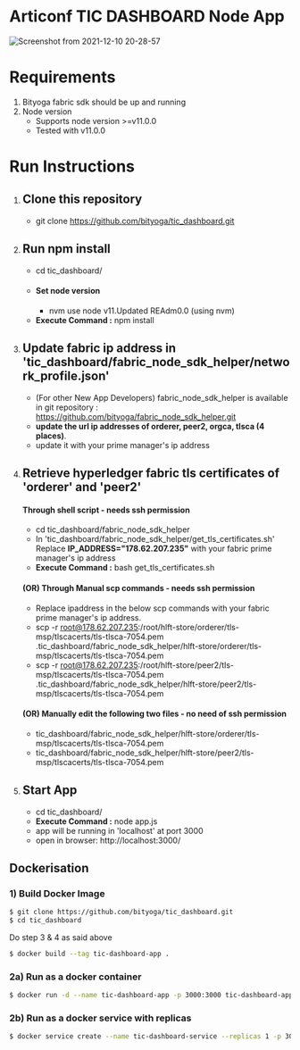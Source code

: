 # Articonf TIC DASHBOARD Node App

![Screenshot from 2021-12-10 20-28-57](https://user-images.githubusercontent.com/30879156/145630856-8e9c173e-a8a4-416d-b975-7b6558451ff4.png)



# Requirements

1. Bityoga fabric sdk should be up and running
2. Node version
   - Supports node version >=v11.0.0
   - Tested with v11.0.0

# Run Instructions

1. ## Clone this repository

   - git clone https://github.com/bityoga/tic_dashboard.git

2. ## Run npm install

   - cd tic_dashboard/
   - #### Set node version
     - nvm use node v11.Updated REAdm0.0 (using nvm)
   - **Execute Command :** npm install

3. ## Update fabric ip address in 'tic_dashboard/fabric_node_sdk_helper/network_profile.json'

   - (For other New App Developers) fabric_node_sdk_helper is available in git repository : https://github.com/bityoga/fabric_node_sdk_helper.git
   - **update the url ip addresses of orderer, peer2, orgca, tlsca (4 places)**.
   - update it with your prime manager's ip address

4. ## Retrieve hyperledger fabric tls certificates of 'orderer' and 'peer2'
   #### Through shell script - needs ssh permission
   - cd tic_dashboard/fabric_node_sdk_helper
   - In 'tic_dashboard/fabric_node_sdk_helper/get_tls_certificates.sh' Replace **IP_ADDRESS="178.62.207.235"** with your fabric prime manager's ip address
   - **Execute Command :** bash get_tls_certificates.sh
   #### (OR) Through Manual scp commands - needs ssh permission
   - Replace ipaddress in the below scp commands with your fabric prime manager's ip address.
   - scp -r root@178.62.207.235:/root/hlft-store/orderer/tls-msp/tlscacerts/tls-tlsca-7054.pem .tic_dashboard/fabric_node_sdk_helper/hlft-store/orderer/tls-msp/tlscacerts/tls-tlsca-7054.pem
   - scp -r root@178.62.207.235:/root/hlft-store/peer2/tls-msp/tlscacerts/tls-tlsca-7054.pem .tic_dashboard/fabric_node_sdk_helper/hlft-store/peer2/tls-msp/tlscacerts/tls-tlsca-7054.pem
   #### (OR) Manually edit the following two files - no need of ssh permission
   - tic_dashboard/fabric_node_sdk_helper/hlft-store/orderer/tls-msp/tlscacerts/tls-tlsca-7054.pem
   - tic_dashboard/fabric_node_sdk_helper/hlft-store/peer2/tls-msp/tlscacerts/tls-tlsca-7054.pem
5. ## Start App
   - cd tic_dashboard/
   - **Execute Command :** node app.js
   - app will be running in 'localhost' at port 3000
   - open in browser: http://localhost:3000/

## Dockerisation

### 1) Build Docker Image

```sh
$ git clone https://github.com/bityoga/tic_dashboard.git
$ cd tic_dashboard
```

Do step 3 & 4 as said above

```sh
$ docker build --tag tic-dashboard-app .
```

### 2a) Run as a docker container

```sh
$ docker run -d --name tic-dashboard-app -p 3000:3000 tic-dashboard-app:latest
```

### 2b) Run as a docker service with replicas

```sh
$ docker service create --name tic-dashboard-service --replicas 1 -p 3000:3000 tic-dashboard-app:latest
```
